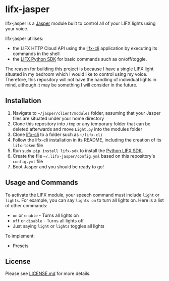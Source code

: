 # lifx-jasper
lifx-jasper is a [Jasper](http://jasperproject.github.io/) module built to control all of your LIFX lights using your voice.

lifx-jasper utilises:
- the LIFX HTTP Cloud API using the [lifx-cli](https://github.com/Rawa/lifx-cli) application by executing its commands in the shell
- the [LIFX Python SDK](https://github.com/smarthall/python-lifx-sdk) for basic commands such as on/off/toggle.

The reason for building this project is because I have a single LIFX light situated in my bedroom which I would like to control using my voice. Therefore, this repository will not have the handling of individual lights in mind, although it may be something I will consider in the future.

## Installation
1. Navigate to `~/jasper/client/modules` folder, assuming that your Jasper files are situated under your home directory
2. Clone this repository into `/tmp` or any temporary folder that can be deleted afterwards and move `Light.py` into the modules folder
3. Clone [lifx-cli](https://github.com/Rawa/lifx-cli) to a folder such as `~/lifx-cli`
4. Follow the lifx-cli installation in its README, including the creation of its `lifx-token` file
5. Run `sudo pip install lifx-sdk` to install the [Python LIFX SDK](https://github.com/smarthall/python-lifx-sdk).
6. Create the file `~/.lifx-jasper/config.yml` based on this repository's `config.yml` file
7. Boot Jasper and you should be ready to go!

## Usage and Commands
To activate the LIFX module, your speech command must include `light` or `lights`. For example, you can say `lights on` to turn all lights on. Here is a list of other commands:

- `on` or `enable` - Turns all lights on
- `off` or `disable` - Turns all lights off
- Just saying `light` or `lights` toggles all lights

To implement:
- Presets

## License
Please see [LICENSE.md](LICENSE.md) for more details.
